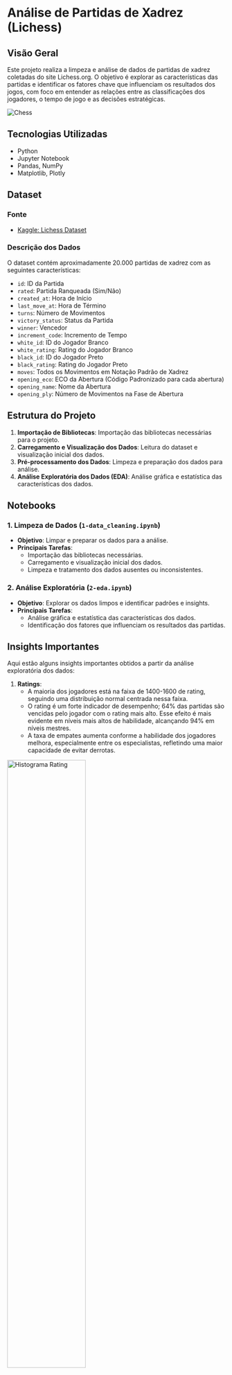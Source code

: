 # Análise de Partidas de Xadrez (Lichess)

## Visão Geral
Este projeto realiza a limpeza e análise de dados de partidas de xadrez coletadas do site Lichess.org. O objetivo é explorar as características das partidas e identificar os fatores chave que influenciam os resultados dos jogos, com foco em entender as relações entre as classificações dos jogadores, o tempo de jogo e as decisões estratégicas.

![Chess](figures/wallpaper.jpg)  <!-- Adicione uma imagem relevante do seu projeto aqui -->

## Tecnologias Utilizadas
- Python
- Jupyter Notebook
- Pandas, NumPy
- Matplotlib, Plotly

## Dataset
### Fonte
- [Kaggle: Lichess Dataset](https://www.kaggle.com/datasets/datasnaek/chess/data)

### Descrição dos Dados
O dataset contém aproximadamente 20.000 partidas de xadrez com as seguintes características:

- `id`: ID da Partida
- `rated`: Partida Ranqueada (Sim/Não)
- `created_at`: Hora de Início
- `last_move_at`: Hora de Término
- `turns`: Número de Movimentos
- `victory_status`: Status da Partida
- `winner`: Vencedor
- `increment_code`: Incremento de Tempo
- `white_id`: ID do Jogador Branco
- `white_rating`: Rating do Jogador Branco
- `black_id`: ID do Jogador Preto
- `black_rating`: Rating do Jogador Preto
- `moves`: Todos os Movimentos em Notação Padrão de Xadrez
- `opening_eco`: ECO da Abertura (Código Padronizado para cada abertura)
- `opening_name`: Nome da Abertura
- `opening_ply`: Número de Movimentos na Fase de Abertura

## Estrutura do Projeto
1. **Importação de Bibliotecas**: Importação das bibliotecas necessárias para o projeto.
2. **Carregamento e Visualização dos Dados**: Leitura do dataset e visualização inicial dos dados.
3. **Pré-processamento dos Dados**: Limpeza e preparação dos dados para análise.
4. **Análise Exploratória dos Dados (EDA)**: Análise gráfica e estatística das características dos dados.

## Notebooks
### 1. Limpeza de Dados (`1-data_cleaning.ipynb`)
- **Objetivo**: Limpar e preparar os dados para a análise.
- **Principais Tarefas**:
  - Importação das bibliotecas necessárias.
  - Carregamento e visualização inicial dos dados.
  - Limpeza e tratamento dos dados ausentes ou inconsistentes.

### 2. Análise Exploratória (`2-eda.ipynb`)
- **Objetivo**: Explorar os dados limpos e identificar padrões e insights.
- **Principais Tarefas**:
  - Análise gráfica e estatística das características dos dados.
  - Identificação dos fatores que influenciam os resultados das partidas.

## Insights Importantes
Aqui estão alguns insights importantes obtidos a partir da análise exploratória dos dados:

1. **Ratings**:
   - A maioria dos jogadores está na faixa de 1400-1600 de rating, seguindo uma distribuição normal centrada nessa faixa.
   - O rating é um forte indicador de desempenho; 64% das partidas são vencidas pelo jogador com o rating mais alto. Esse efeito é mais evidente em níveis mais altos de habilidade, alcançando 94% em níveis mestres.
   - A taxa de empates aumenta conforme a habilidade dos jogadores melhora, especialmente entre os especialistas, refletindo uma maior capacidade de evitar derrotas.

<img src="figures/hist-rating.png" alt="Histograma Rating" width="60%">

2. **Movimentos por partida**:
   - A maioria das partidas termina entre 30 e 70 movimentos.
   - Jogadores de níveis mais altos tendem a ter partidas com mais movimentos, exceto no nível mestre onde o número de movimentos pode diminuir um pouco, mas ainda é mais alto que em níveis avançados.

<img src="figures/hist-turns.png" alt="Histograma Turns" width="60%">

3. **Cor das Peças**:
   - Jogadores que começam com as peças brancas têm uma vantagem, vencendo 5% a mais das partidas, uma tendência observada em todas as classes de habilidade, atribuível à vantagem inicial de jogar primeiro.

<img src="figures/winner-color.png" alt="Winner by Color" width="40%">

4. **Modo de encerramento das partidas**:
   - A maioria das partidas termina por desistência (55%) ou cheque-mate (32%), poucas terminam por tempo (8%), e o resto termina em empate (5%).

<img src="figures/outcome.png" alt="Outcome" width="60%">

5. **Formato das partidas**:
   - O formato rápido é o mais prevalente entre as partidas.
   - Jogos mais rápidos, como bullet, geralmente têm menos movimentos, enquanto partidas clássicas mostram uma diminuição curiosa no número de movimentos, destacando a gravidade dos erros nesses formatos.

<img src="figures/turns-by-type.png" alt="Turnos por tipo de jogo" width="60%">

6. **Aberturas**:
   - As aberturas mais comuns são a "Sicilian Defense" e a "Van't Kruijs Opening".
   - Há vantagens e desvantagens distintas em usar diferentes aberturas, tanto para as peças brancas quanto para as pretas, com algumas aberturas apresentando altos índices de empate.
   - Jogadores de níveis mais elevados tendem a realizar mais lances de abertura, com uma média de 3 para iniciantes e 6.5 para mestres.

<img src="figures/openings-black.png" alt="Best Openings for Black" width="60%">

## Conclusão

A análise de dados das partidas de xadrez revela que o rating dos jogadores é um forte indicador de desempenho, especialmente em níveis mais altos. Jogadores que começam com as peças brancas têm uma ligeira vantagem devido à iniciativa de jogar primeiro. A escolha do formato da partida, como jogos rápidos ou clássicos, afeta a duração e a dinâmica do jogo. Desistências e cheque-mates são os modos de encerramento mais comuns, refletindo a pressão e a estratégia envolvidas. As aberturas escolhidas podem definir o tom da partida, com certas aberturas sendo preferidas por sua eficácia e capacidade de controlar o jogo desde o início. Esses fatores combinados influenciam significativamente os resultados das partidas de xadrez. 


## Como Utilizar
### Notebook de Limpeza de Dados
1. Abra o notebook "1-data_cleaning.ipynb".
2. Execute todas as células do notebook para realizar a limpeza e preparação dos dados.

### Notebook de Análise Exploratória
1. Abra o notebook "2-eda.ipynb".
2. Execute todas as células do notebook para realizar a análise exploratória dos dados e obter insights.

## Contribuições
Contribuições são muito bem-vindas! Se você encontrar algum problema ou tiver sugestões para melhorias, sinta-se à vontade para entrar em contato comigo, abrir uma issue ou enviar um pull request.
